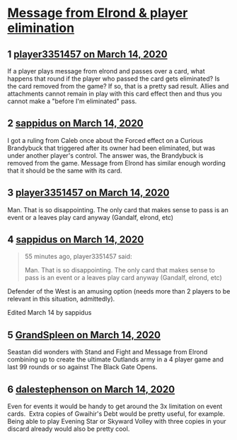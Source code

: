 # [Message from Elrond &amp; player elimination](https://community.fantasyflightgames.com/topic/306850-message-from-elrond-player-elimination/)

## 1 [player3351457 on March 14, 2020](https://community.fantasyflightgames.com/topic/306850-message-from-elrond-player-elimination/?do=findComment&comment=3913799)

If a player plays message from elrond and passes over a card, what happens that round if the player who passed the card gets eliminated? Is the card removed from the game? If so, that is a pretty sad result. Allies and attachments cannot remain in play with this card effect then and thus you cannot make a "before I'm eliminated" pass.

## 2 [sappidus on March 14, 2020](https://community.fantasyflightgames.com/topic/306850-message-from-elrond-player-elimination/?do=findComment&comment=3913807)

I got a ruling from Caleb once about the Forced effect on a Curious Brandybuck that triggered after its owner had been eliminated, but was under another player's control. The answer was, the Brandybuck is removed from the game. Message from Elrond has similar enough wording that it should be the same with its card.

## 3 [player3351457 on March 14, 2020](https://community.fantasyflightgames.com/topic/306850-message-from-elrond-player-elimination/?do=findComment&comment=3913851)

Man. That is so disappointing. The only card that makes sense to pass is an event or a leaves play card anyway (Gandalf, elrond, etc)

## 4 [sappidus on March 14, 2020](https://community.fantasyflightgames.com/topic/306850-message-from-elrond-player-elimination/?do=findComment&comment=3913874)

> 55 minutes ago, player3351457 said:
> 
> Man. That is so disappointing. The only card that makes sense to pass is an event or a leaves play card anyway (Gandalf, elrond, etc)

Defender of the West is an amusing option (needs more than 2 players to be relevant in this situation, admittedly).

Edited March 14 by sappidus

## 5 [GrandSpleen on March 14, 2020](https://community.fantasyflightgames.com/topic/306850-message-from-elrond-player-elimination/?do=findComment&comment=3913901)

Seastan did wonders with Stand and Fight and Message from Elrond combining up to create the ultimate Outlands army in a 4 player game and last 99 rounds or so against The Black Gate Opens.

## 6 [dalestephenson on March 14, 2020](https://community.fantasyflightgames.com/topic/306850-message-from-elrond-player-elimination/?do=findComment&comment=3913980)

Even for events it would be handy to get around the 3x limitation on event cards.  Extra copies of Gwaihir's Debt would be pretty useful, for example.  Being able to play Evening Star or Skyward Volley with three copies in your discard already would also be pretty cool.

